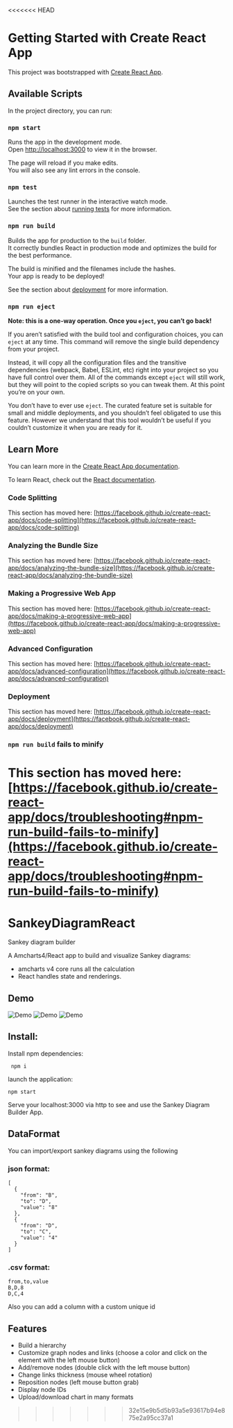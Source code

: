 <<<<<<< HEAD
# Getting Started with Create React App

This project was bootstrapped with [Create React App](https://github.com/facebook/create-react-app).

## Available Scripts

In the project directory, you can run:

### `npm start`

Runs the app in the development mode.\
Open [http://localhost:3000](http://localhost:3000) to view it in the browser.

The page will reload if you make edits.\
You will also see any lint errors in the console.

### `npm test`

Launches the test runner in the interactive watch mode.\
See the section about [running tests](https://facebook.github.io/create-react-app/docs/running-tests) for more information.

### `npm run build`

Builds the app for production to the `build` folder.\
It correctly bundles React in production mode and optimizes the build for the best performance.

The build is minified and the filenames include the hashes.\
Your app is ready to be deployed!

See the section about [deployment](https://facebook.github.io/create-react-app/docs/deployment) for more information.

### `npm run eject`

**Note: this is a one-way operation. Once you `eject`, you can’t go back!**

If you aren’t satisfied with the build tool and configuration choices, you can `eject` at any time. This command will remove the single build dependency from your project.

Instead, it will copy all the configuration files and the transitive dependencies (webpack, Babel, ESLint, etc) right into your project so you have full control over them. All of the commands except `eject` will still work, but they will point to the copied scripts so you can tweak them. At this point you’re on your own.

You don’t have to ever use `eject`. The curated feature set is suitable for small and middle deployments, and you shouldn’t feel obligated to use this feature. However we understand that this tool wouldn’t be useful if you couldn’t customize it when you are ready for it.

## Learn More

You can learn more in the [Create React App documentation](https://facebook.github.io/create-react-app/docs/getting-started).

To learn React, check out the [React documentation](https://reactjs.org/).

### Code Splitting

This section has moved here: [https://facebook.github.io/create-react-app/docs/code-splitting](https://facebook.github.io/create-react-app/docs/code-splitting)

### Analyzing the Bundle Size

This section has moved here: [https://facebook.github.io/create-react-app/docs/analyzing-the-bundle-size](https://facebook.github.io/create-react-app/docs/analyzing-the-bundle-size)

### Making a Progressive Web App

This section has moved here: [https://facebook.github.io/create-react-app/docs/making-a-progressive-web-app](https://facebook.github.io/create-react-app/docs/making-a-progressive-web-app)

### Advanced Configuration

This section has moved here: [https://facebook.github.io/create-react-app/docs/advanced-configuration](https://facebook.github.io/create-react-app/docs/advanced-configuration)

### Deployment

This section has moved here: [https://facebook.github.io/create-react-app/docs/deployment](https://facebook.github.io/create-react-app/docs/deployment)

### `npm run build` fails to minify

This section has moved here: [https://facebook.github.io/create-react-app/docs/troubleshooting#npm-run-build-fails-to-minify](https://facebook.github.io/create-react-app/docs/troubleshooting#npm-run-build-fails-to-minify)
=======
# SankeyDiagramReact

Sankey diagram builder

A Amcharts4/React app to build and visualize Sankey diagrams:

- amcharts v4 core runs all the calculation 
- React handles state and renderings.

## Demo
![Demo](https://s9.gifyu.com/images/sankeyGifDemo1.gif)
![Demo](https://s9.gifyu.com/images/sankeyGifDemo2.gif)
![Demo](https://s9.gifyu.com/images/sankeyGifDemo3.gif)
## Install:

Install npm dependencies:

` npm i`

launch the application:

`npm start`

Serve your localhost:3000 via http to see and use the Sankey Diagram Builder App. 

## DataFormat

You can import/export sankey diagrams using the following 

### json format:

```
[
  {
    "from": "B",
    "to": "D",
    "value": "8"
  },
  {
    "from": "D",
    "to": "C",
    "value": "4"
  }
]
```
### .csv format:
```
from,to,value
B,D,8
D,C,4

```
Also you can add a column with a custom unique id

## Features

- Build a hierarchy
- Customize graph nodes and links (choose a color and click on the element with the left mouse button)
- Add/remove nodes (double click with the left mouse button)
- Change links thickness (mouse wheel rotation)
- Reposition nodes (left mouse button grab)
- Display node IDs
- Upload/download chart in many formats
>>>>>>> 32e15e9b5d5b93a5e93617b94e875e2a95cc37a1
